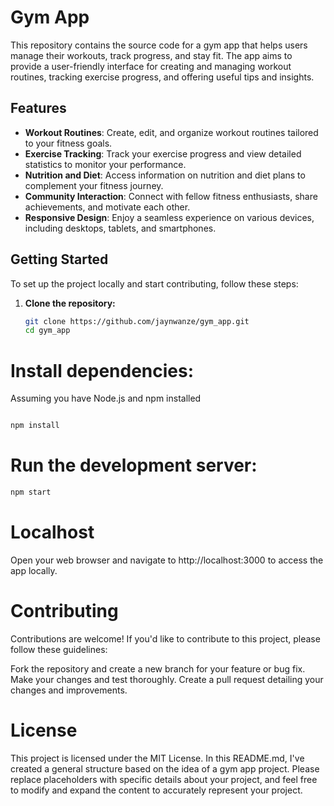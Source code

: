 # Gym App

This repository contains the source code for a gym app that helps users manage their workouts, track progress, and stay fit. The app aims to provide a user-friendly interface for creating and managing workout routines, tracking exercise progress, and offering useful tips and insights.

## Features

- **Workout Routines**: Create, edit, and organize workout routines tailored to your fitness goals.
- **Exercise Tracking**: Track your exercise progress and view detailed statistics to monitor your performance.
- **Nutrition and Diet**: Access information on nutrition and diet plans to complement your fitness journey.
- **Community Interaction**: Connect with fellow fitness enthusiasts, share achievements, and motivate each other.
- **Responsive Design**: Enjoy a seamless experience on various devices, including desktops, tablets, and smartphones.

## Getting Started

To set up the project locally and start contributing, follow these steps:

1. **Clone the repository:**

   ```sh
   git clone https://github.com/jaynwanze/gym_app.git
   cd gym_app

# Install dependencies:
Assuming you have Node.js and npm installed
   ```sh

npm install
 ```

# Run the development server:
   ```sh
npm start
 ```

# Localhost
Open your web browser and navigate to http://localhost:3000 to access the app locally.

# Contributing
Contributions are welcome! If you'd like to contribute to this project, please follow these guidelines:

Fork the repository and create a new branch for your feature or bug fix.
Make your changes and test thoroughly.
Create a pull request detailing your changes and improvements.

# License
This project is licensed under the MIT License.
In this README.md, I've created a general structure based on the idea of a gym app project. Please replace placeholders with specific details about your project, and feel free to modify and expand the content to accurately represent your project.
